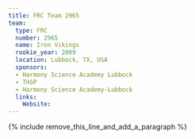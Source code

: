 ```yaml
---
title: FRC Team 2965
team:
  type: FRC
  number: 2965
  name: Iron Vikings
  rookie_year: 2009
  location: Lubbock, TX, USA
  sponsors:
  - Harmony Science Academy Lubbock
  - THSP
  - Harmony Science Academy-Lubbock
  links:
    Website:
---
```


{% include remove_this_line_and_add_a_paragraph %}